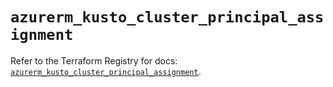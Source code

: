# `azurerm_kusto_cluster_principal_assignment`

Refer to the Terraform Registry for docs: [`azurerm_kusto_cluster_principal_assignment`](https://registry.terraform.io/providers/hashicorp/azurerm/3.104.0/docs/resources/kusto_cluster_principal_assignment).
